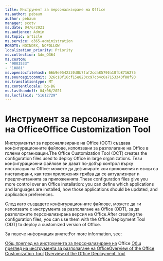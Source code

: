 ```yaml
---
title: Инструмент за персонализиране на Office
ms.author: pebaum
author: pebaum
manager: scotv
ms.date: 04/6/2021
ms.audience: Admin
ms.topic: article
ms.service: o365-administration
ROBOTS: NOINDEX, NOFOLLOW
localization_priority: Priority
ms.collection: Adm_O364
ms.custom:
- "9003533"
- "10881"
ms.openlocfilehash: 66b9e9542330d0b7faf2cda85790a10fb8716275
ms.sourcegitcommit: 326c10f16cf15e823cc97cb4c6a7153343f88f93
ms.translationtype: MT
ms.contentlocale: bg-BG
ms.lasthandoff: 04/06/2021
ms.locfileid: "51612729"
---
```

# <a name="office-customization-tool"></a><span data-ttu-id="2bb71-102">Инструмент за персонализиране на Office</span><span class="sxs-lookup"><span data-stu-id="2bb71-102">Office Customization Tool</span></span>

<span data-ttu-id="2bb71-103">Инструментът за персонализиране на Office (OCT) създава конфигурационните файлове, използвани за разполагане на Office в големи организации.</span><span class="sxs-lookup"><span data-stu-id="2bb71-103">The Office Customization Tool (OCT) creates the configuration files used to deploy Office in large organizations.</span></span> <span data-ttu-id="2bb71-104">Тези конфигурационни файлове ви дават по-добър контрол върху инсталация на Office: можете да дефинирате кои приложения и езици са инсталирани, как тези приложения трябва да се актуализират и предпочитанията за приложенията.</span><span class="sxs-lookup"><span data-stu-id="2bb71-104">These configuration files give you more control over an Office installation: you can define which applications and languages are installed, how those applications should be updated, and application preferences.</span></span> 

<span data-ttu-id="2bb71-105">След като създадете конфигурационните файлове, можете да ги използвате с инструмента за разполагане на Office (ODT), за да разположите персонализирана версия на Office.</span><span class="sxs-lookup"><span data-stu-id="2bb71-105">After creating the configuration files, you can use them with the Office Deployment Tool (ODT) to deploy a customized version of Office.</span></span> 

<span data-ttu-id="2bb71-106">За повече информация вижте:</span><span class="sxs-lookup"><span data-stu-id="2bb71-106">For more information, see:</span></span>

<span data-ttu-id="2bb71-107">[Общ преглед на инструмента за персонализиране на](https://docs.microsoft.com/deployoffice/overview-of-the-office-customization-tool-for-click-to-run) 
 Office [Общ преглед на инструмента за разполагане на Office](https://docs.microsoft.com/deployoffice/overview-office-deployment-tool)</span><span class="sxs-lookup"><span data-stu-id="2bb71-107">[Overview of the Office Customization Tool](https://docs.microsoft.com/deployoffice/overview-of-the-office-customization-tool-for-click-to-run)
[Overview of the Office Deployment Tool](https://docs.microsoft.com/deployoffice/overview-office-deployment-tool)</span></span>